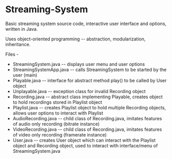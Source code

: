 # Streaming-System
Basic streaming system source code, interactive user interface and options, written in Java.

Uses object-oriented programming -- abstraction, modularization, inheritance.

Files - 
- StreamingSystem.java -- displays user menu and user options
- StreamingSystemApp.java -- calls StreamingSystem to be started by the user (main)
- Playable.java -- interface for abstract method play() to be called by User object
- Unplayable.java -- exception class for invalid Recording object
- Recording.java -- abstract class implementing Playable, creates object to hold recordings stored in Playlist object
- Playlist.java -- creates Playlist object to hold multiple Recording objects, allows user options to interact with Playlist
- AudioRecording.java -- child class of Recording.java, imitates features of audio only recording (bitrate instance)
- VideoRecording.java -- child class of Recording.java, imitates features of video only recording (framerate instance)
- User.java -- creates User object which can interact with the Playlist object and Recording object, used to interact with interface/menu of StreamingSystem.java
